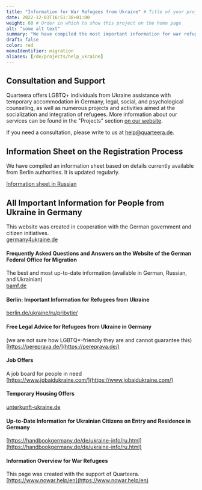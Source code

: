 ```yaml
---
title: "Information for War Refugees from Ukraine" # Title of your project
date: 2022-12-03T16:51:38+01:00
weight: 60 # Order in which to show this project on the home page
alt: "some alt text"
summary: "We have compiled the most important information for war refugees from Ukraine"
draft: false
color: red  
menuIdentifier: migration
aliases: [/de/projects/help_ukraine]
---
```

## Consultation and Support

Quarteera offers LGBTQ+ individuals from Ukraine assistance with temporary accommodation in Germany, legal, social, and psychological counseling, as well as numerous projects and activities aimed at the socialization and integration of refugees. More information about our services can be found in the "Projects" section [on our website](/de/projects/help_ukraine/).

If you need a consultation, please write to us at [help@quarteera.de](mailto:help@quarteera.de).

## Information Sheet on the Registration Process
We have compiled an information sheet based on details currently available from Berlin authorities. It is updated regularly.

[Information sheet in Russian](https://quarteera.de/files/registration_info_ukraine.pdf)

## All Important Information for People from Ukraine in Germany
This website was created in cooperation with the German government and citizen initiatives. \
[germany4ukraine.de](https://www.germany4ukraine.de/)

#### Frequently Asked Questions and Answers on the Website of the German Federal Office for Migration
The best and most up-to-date information (available in German, Russian, and Ukrainian) \
[bamf.de](https://www.bamf.de/DE/Themen/AsylFluechtlingsschutz/ResettlementRelocation/InformationenEinreiseUkraine/informationen-einreise-ukraine-node.html)

#### Berlin: Important Information for Refugees from Ukraine
[berlin.de/ukraine/ru/pribytie/](https://www.berlin.de/ukraine/ru/pribytie/)

#### Free Legal Advice for Refugees from Ukraine in Germany
(we are not sure how LGBTQ*-friendly they are and cannot guarantee this) \
[https://pereprava.de/](https://pereprava.de/)

#### Job Offers
A job board for people in need \
[https://www.jobaidukraine.com/](https://www.jobaidukraine.com/)

#### Temporary Housing Offers
[unterkunft-ukraine.de](https://unterkunft-ukraine.de/)

#### Up-to-Date Information for Ukrainian Citizens on Entry and Residence in Germany
[https://handbookgermany.de/de/ukraine-info/ru.html](https://handbookgermany.de/de/ukraine-info/ru.html)

#### Information Overview for War Refugees
This page was created with the support of Quarteera. \
[https://www.nowar.help/en](https://www.nowar.help/en)
